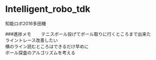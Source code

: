 # Intelligent_robo_tdk
知能ロボ2016多田機

###進捗メモ　　
テニスボール投げてボール取りに行くところまで出来た  
ライントレース改善したい  
    横のライン読むところはできるだけ早めに  
ボール探査のアルゴリズムを考える

